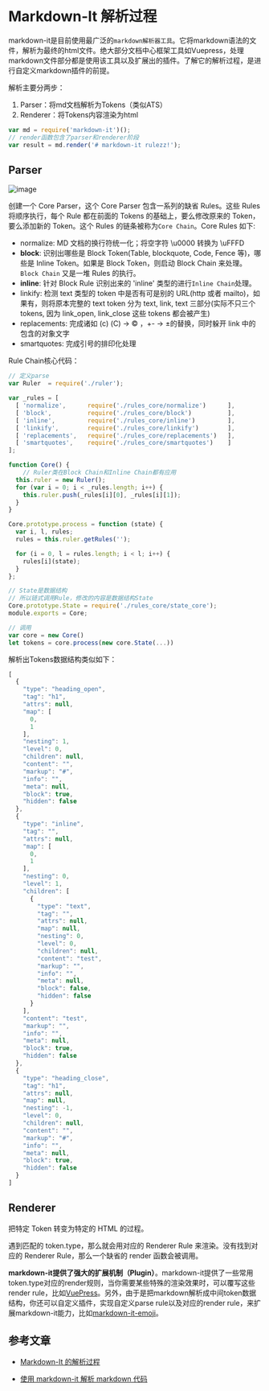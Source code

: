 # Markdown-It 解析过程

markdown-it是目前使用最广泛的`markdown解析器工具`。它将markdown语法的文件，解析为最终的html文件。绝大部分文档中心框架工具如Vuepress，处理markdown文件部分都是使用该工具以及扩展出的插件。了解它的解析过程，是进行自定义markdown插件的前提。

解析主要分两步：
1. Parser：将md文档解析为Tokens（类似ATS）
2. Renderer：将Tokens内容渲染为html

``` js
var md = require('markdown-it')();
// render函数包含了parser和renderer阶段
var result = md.render('# markdown-it rulezz!');
```

## Parser

![image](https://user-images.githubusercontent.com/6310131/55311685-2ab76380-5496-11e9-9df4-7558429b689f.png)

创建一个 Core Parser，这个 Core Parser 包含一系列的缺省 Rules。这些 Rules 将顺序执行，每个 Rule 都在前面的 Tokens 的基础上，要么修改原来的 Token，要么添加新的 Token。这个 Rules 的链条被称为`Core Chain`。Core Rules 如下:

* normalize: MD 文档的换行符统一化；将空字符 \u0000 转换为 \uFFFD
* **block**: 识别出哪些是 Block Token(Table, blockquote, Code, Fence 等)，哪些是 Inline Token。如果是 Block Token，则启动 Block Chain 来处理。`Block Chain` 又是一堆 Rules 的执行。
* **inline**: 针对 Block Rule 识别出来的 'inline' 类型的进行`Inline Chain`处理。
* linkify: 检测 text 类型的 token 中是否有可是别的 URL(http 或者 mailto)，如果有，则将原本完整的 text token 分为 text, link, text 三部分(实际不只三个 tokens, 因为 link_open, link_close 这些 tokens 都会被产生)
* replacements:  完成诸如 (c) (C) → © ，+- → ±的替换，同时躲开 link 中的包含的对象文字
* smartquotes: 完成引号的排印化处理

Rule Chain核心代码：
``` js
// 定义parse
var Ruler  = require('./ruler');

var _rules = [
  [ 'normalize',      require('./rules_core/normalize')      ],
  [ 'block',          require('./rules_core/block')          ],
  [ 'inline',         require('./rules_core/inline')         ],
  [ 'linkify',        require('./rules_core/linkify')        ],
  [ 'replacements',   require('./rules_core/replacements')   ],
  [ 'smartquotes',    require('./rules_core/smartquotes')    ]
];

function Core() {
    // Ruler类在Block Chain和Inline Chain都有应用
  this.ruler = new Ruler();
  for (var i = 0; i < _rules.length; i++) {
    this.ruler.push(_rules[i][0], _rules[i][1]);
  }
}

Core.prototype.process = function (state) {
  var i, l, rules;
  rules = this.ruler.getRules('');

  for (i = 0, l = rules.length; i < l; i++) {
    rules[i](state);
  }
};

// State是数据结构
// 所以链式调用Rule，修改的内容是数据结构State
Core.prototype.State = require('./rules_core/state_core');
module.exports = Core;
```

``` js
// 调用
var core = new Core()
let tokens = core.process(new core.State(...))
```

解析出Tokens数据结构类似如下：
``` js
[
  {
    "type": "heading_open",
    "tag": "h1",
    "attrs": null,
    "map": [
      0,
      1
    ],
    "nesting": 1,
    "level": 0,
    "children": null,
    "content": "",
    "markup": "#",
    "info": "",
    "meta": null,
    "block": true,
    "hidden": false
  },
  {
    "type": "inline",
    "tag": "",
    "attrs": null,
    "map": [
      0,
      1
    ],
    "nesting": 0,
    "level": 1,
    "children": [
      {
        "type": "text",
        "tag": "",
        "attrs": null,
        "map": null,
        "nesting": 0,
        "level": 0,
        "children": null,
        "content": "test",
        "markup": "",
        "info": "",
        "meta": null,
        "block": false,
        "hidden": false
      }
    ],
    "content": "test",
    "markup": "",
    "info": "",
    "meta": null,
    "block": true,
    "hidden": false
  },
  {
    "type": "heading_close",
    "tag": "h1",
    "attrs": null,
    "map": null,
    "nesting": -1,
    "level": 0,
    "children": null,
    "content": "",
    "markup": "#",
    "info": "",
    "meta": null,
    "block": true,
    "hidden": false
  }
]
```

## Renderer
把特定 Token 转变为特定的 HTML 的过程。

遇到匹配的 token.type，那么就会用对应的 Renderer Rule 来渲染。没有找到对应的 Renderer Rule，那么一个缺省的 render 函数会被调用。

**markdown-it提供了强大的扩展机制（Plugin）**。markdown-it提供了一些常用token.type对应的render规则，当你需要某些特殊的渲染效果时，可以覆写这些render rule，比如[VuePress](https://github.com/vuejs/vuepress)。另外，由于是把markdown解析成中间token数据结构，你还可以自定义插件，实现自定义parse rule以及对应的render rule，来扩展markdown-it能力，比如[markdown-it-emoji](https://github.com/markdown-it/markdown-it-emoji)。

## 参考文章

* [Markdown-It 的解析过程](https://www.jianshu.com/p/fb0ee355915c)

* [使用 markdown-it 解析 markdown 代码](https://juejin.im/post/5bbccf3cf265da0aee3f317b)